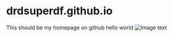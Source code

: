 # drdsuperdf.github.io
This should be my homepage on github
hello world
![Image text](https://imgsrc.baidu.com/forum/pic/item/9358d109b3de9c8263522b8b6281800a19d843fb.jpg)
